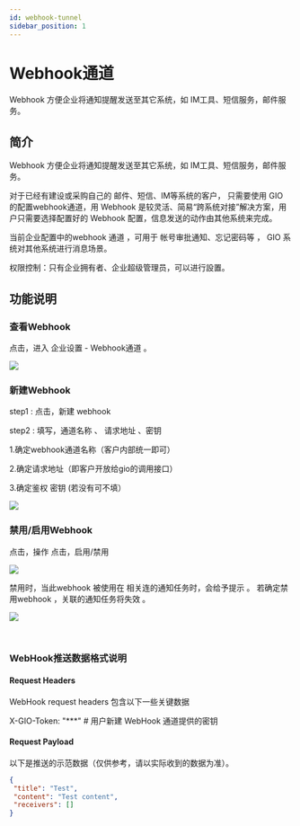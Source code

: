 ```yaml
---
id: webhook-tunnel
sidebar_position: 1
---
```


# Webhook通道

Webhook 方便企业将通知提醒发送至其它系统，如 IM工具、短信服务，邮件服务。


## 简介[](#jian-jie)

Webhook 方便企业将通知提醒发送至其它系统，如 IM工具、短信服务，邮件服务。

对于已经有建设或采购自己的 邮件、短信、IM等系统的客户， 只需要使用 GIO 的配置webhook通道，用 Webhook 是较灵活、简易“跨系统对接”解决方案，用户只需要选择配置好的 Webhook 配置，信息发送的动作由其他系统来完成。

当前企业配置中的webhook 通道 ，可用于 帐号审批通知、忘记密码等 ， GIO 系统对其他系统进行消息场景。

权限控制：只有企业拥有者、企业超级管理员，可以进行設置。


## 功能说明[](#gong-neng-shuo-ming)

### 查看Webhook[](#cha-kan-webhook)

点击，进入 企业设置 - Webhook通道 。

![](/img/assets-M2qbZInaXgdm8kkNosp-MkHC9wqJ-tGbBb7Luvn-MkHCFND6d_ZDRDSfxpNimage.png)


### 新建Webhook[](#xin-jian-webhook)

step1 : 点击，新建 webhook

step2 : 填写，通道名称 、 请求地址 、密钥

1.确定webhook通道名称（客户内部统一即可）

2.确定请求地址（即客户开放给gio的调用接口）

3.确定鉴权 密钥 (若没有可不填）

![](/img/assets-M2qbZInaXgdm8kkNosp-MkHC9wqJ-tGbBb7Luvn-MkHCJe25XUf919XnT3_image.png)


### 禁用/启用Webhook[](#jin-yong-qi-yong-webhook)

点击，操作 点击，启用/禁用

![](/img/assets-M2qbZInaXgdm8kkNosp-MkHC9wqJ-tGbBb7Luvn-MkHCO7wrgp-pB-iuMOaimage.png)

禁用时，当此webhook 被使用在 相关连的通知任务时，会给予提示 。 若确定禁用webhook ，关联的通知任务将失效 。

![](/img/assets-M2qbZInaXgdm8kkNosp-MkHC9wqJ-tGbBb7Luvn-MkHCSzmXp3HtdCDVmFjimage.png)

​
### WebHook推送数据格式说明[](#webhook-tui-song-shu-ju-ge-shi-shuo-ming)

#### Request Headers[](#request-headers)

WebHook request headers 包含以下一些关键数据

X-GIO-Token: "***" # 用户新建 WebHook 通道提供的密钥

#### Request Payload[](#request-payload)

以下是推送的示范数据（仅供参考，请以实际收到的数据为准）。

```json
{
 "title": "Test",
 "content": "Test content",
 "receivers": [] 
}
```

